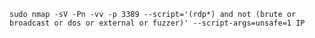 ```sudo nmap -sV -Pn -vv -p 3389 --script='(rdp*) and not (brute or broadcast or dos or external or fuzzer)' --script-args=unsafe=1 IP```
